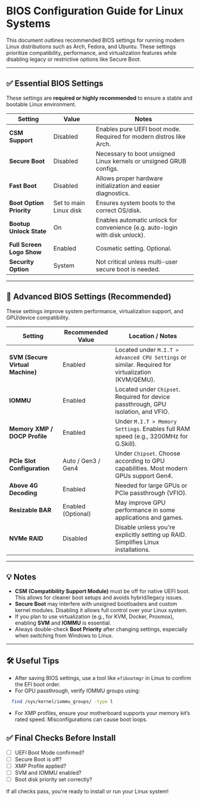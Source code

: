 # BIOS Configuration Guide for Linux Systems

This document outlines recommended BIOS settings for running modern Linux distributions such as Arch, Fedora, and Ubuntu. These settings prioritize compatibility, performance, and virtualization features while disabling legacy or restrictive options like Secure Boot.

---

## ✅ Essential BIOS Settings

These settings are **required or highly recommended** to ensure a stable and bootable Linux environment.

| **Setting**               | **Value**   | **Notes**                                                                 |
|---------------------------|-------------|---------------------------------------------------------------------------|
| **CSM Support**           | Disabled    | Enables pure UEFI boot mode. Required for modern distros like Arch.       |
| **Secure Boot**           | Disabled    | Necessary to boot unsigned Linux kernels or unsigned GRUB configs.        |
| **Fast Boot**             | Disabled    | Allows proper hardware initialization and easier diagnostics.             |
| **Boot Option Priority**  | Set to main Linux disk | Ensures system boots to the correct OS/disk.                          |
| **Bootup Unlock State**   | On          | Enables automatic unlock for convenience (e.g. auto-login with disk unlock). |
| **Full Screen Logo Show** | Enabled     | Cosmetic setting. Optional.                                               |
| **Security Option**       | System      | Not critical unless multi-user secure boot is needed.                     |

---

## 🔧 Advanced BIOS Settings (Recommended)

These settings improve system performance, virtualization support, and GPU/device compatibility.

| **Setting**                 | **Recommended Value** | **Location / Notes**                                                                 |
|-----------------------------|------------------------|--------------------------------------------------------------------------------------|
| **SVM (Secure Virtual Machine)** | Enabled               | Located under `M.I.T > Advanced CPU Settings` or similar. Required for virtualization (KVM/QEMU). |
| **IOMMU**                   | Enabled                | Located under `Chipset`. Required for device passthrough, GPU isolation, and VFIO. |
| **Memory XMP / DOCP Profile** | Enabled              | Under `M.I.T > Memory Settings`. Enables full RAM speed (e.g., 3200MHz for G.Skill). |
| **PCIe Slot Configuration** | Auto / Gen3 / Gen4     | Under `Chipset`. Choose according to GPU capabilities. Most modern GPUs support Gen4. |
| **Above 4G Decoding**       | Enabled                | Needed for large GPUs or PCIe passthrough (VFIO).                                   |
| **Resizable BAR**           | Enabled (Optional)     | May improve GPU performance in some applications and games.                          |
| **NVMe RAID**               | Disabled               | Disable unless you're explicitly setting up RAID. Simplifies Linux installations.   |

---

## 💡 Notes

- **CSM (Compatibility Support Module)** must be off for native UEFI boot. This allows for cleaner boot setups and avoids hybrid/legacy issues.
- **Secure Boot** may interfere with unsigned bootloaders and custom kernel modules. Disabling it allows full control over your Linux system.
- If you plan to use virtualization (e.g., for KVM, Docker, Proxmox), enabling **SVM** and **IOMMU** is essential.
- Always double-check **Boot Priority** after changing settings, especially when switching from Windows to Linux.

---

## 🛠 Useful Tips

- After saving BIOS settings, use a tool like `efibootmgr` in Linux to confirm the EFI boot order.
- For GPU passthrough, verify IOMMU groups using:

```bash
  find /sys/kernel/iommu_groups/ -type l
```

* For XMP profiles, ensure your motherboard supports your memory kit’s rated speed. Misconfigurations can cause boot loops.



## ✅ Final Checks Before Install
* [ ] UEFI Boot Mode confirmed?
* [ ] Secure Boot is off?
* [ ] XMP Profile applied?
* [ ] SVM and IOMMU enabled?
* [ ] Boot disk priority set correctly?

If all checks pass, you're ready to install or run your Linux system!
